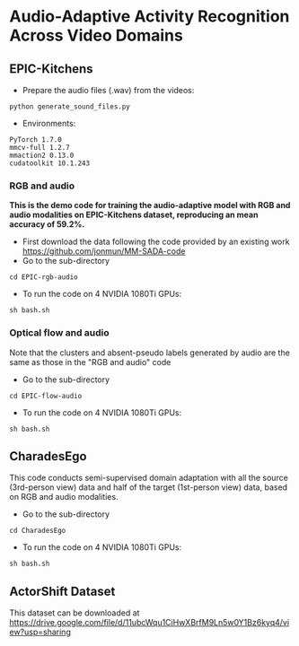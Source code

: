 # Audio-Adaptive Activity Recognition Across Video Domains

## EPIC-Kitchens
* Prepare the audio files (.wav) from the videos:

```
python generate_sound_files.py
```

* Environments:

```
PyTorch 1.7.0
mmcv-full 1.2.7
mmaction2 0.13.0
cudatoolkit 10.1.243
```

### RGB and audio
**This is the demo code for training the audio-adaptive model with RGB and audio modalities on EPIC-Kitchens dataset, reproducing an mean accuracy of 59.2%.**

* First download the data following the code provided by an existing work https://github.com/jonmun/MM-SADA-code
* Go to the sub-directory
```
cd EPIC-rgb-audio
```


* To run the code on 4 NVIDIA 1080Ti GPUs:
```
sh bash.sh
```

### Optical flow and audio
Note that the clusters and absent-pseudo labels generated by audio are the same as those in the "RGB and audio" code
* Go to the sub-directory
```
cd EPIC-flow-audio
```


* To run the code on 4 NVIDIA 1080Ti GPUs:
```
sh bash.sh
```

## CharadesEgo

This code conducts semi-supervised domain adaptation with all the source (3rd-person view) data and half of the target (1st-person view) data, based on RGB and audio modalities. 
* Go to the sub-directory
```
cd CharadesEgo
```


* To run the code on 4 NVIDIA 1080Ti GPUs:
```
sh bash.sh
```


## ActorShift Dataset

This dataset can be downloaded at https://drive.google.com/file/d/11ubcWqu1CiHwXBrfM9Ln5w0Y1Bz6kyq4/view?usp=sharing
